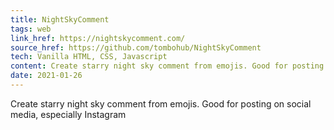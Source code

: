 ```yaml
---
title: NightSkyComment
tags: web
link_href: https://nightskycomment.com/
source_href: https://github.com/tombohub/NightSkyComment
tech: Vanilla HTML, CSS, Javascript
content: Create starry night sky comment from emojis. Good for posting on social media, especially Instagram
date: 2021-01-26
---
```

Create starry night sky comment from emojis. Good for posting on social media, especially Instagram